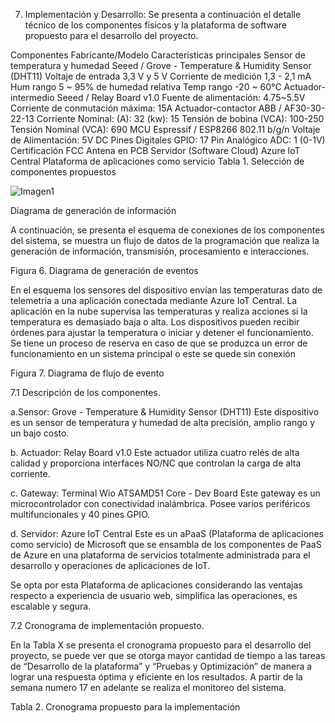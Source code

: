 7.	Implementación y Desarrollo:
Se presenta a continuación el detalle técnico de los componentes físicos y la plataforma de software propuesto para el desarrollo del proyecto.

Componentes	Fabricante/Modelo	Características principales
Sensor de temperatura y humedad	Seeed / Grove - Temperature & Humidity Sensor (DHT11)	Voltaje de entrada 3,3 V y 5 V
		Corriente de medición 1,3 - 2,1 mA
		Hum rango 5 ~ 95% de humedad relativa
		Temp rango -20 ~ 60℃
Actuador-intermedio	Seeed / Relay Board v1.0	Fuente de alimentación: 4.75~5.5V
Corriente de conmutación máxima: 15A
Actuador-contactor	ABB / AF30-30-22-13	Corriente Nominal: (A): 32 (kw): 15
Tensión de bobina (VCA): 100-250
Tensión Nominal (VCA): 690
MCU	Espressif / ESP8266	802.11 b/g/n
Voltaje de Alimentación: 5V DC
Pines Digitales GPIO: 17
Pin Analógico ADC: 1 (0-1V)
Certificación FCC
Antena en PCB
Servidor (Software Cloud)	Azure IoT Central	Plataforma de aplicaciones como servicio
Tabla 1. Selección de componentes propuestos

![Imagen1](https://github.com/jrochepy/Iot_team7_MITIC-FPUNA/assets/133827326/2503b39e-f97a-427b-8a45-02c089e76414)

Diagrama de generación de información

A continuación, se presenta el esquema de conexiones de los componentes del sistema, se muestra un flujo de datos de la programación que realiza la generación de información, transmisión, procesamiento e interacciones.

 
Figura 6. Diagrama de generación de eventos

En el esquema los sensores del dispositivo envían las temperaturas dato de telemetría a una aplicación conectada mediante Azure IoT Central. La aplicación en la nube supervisa las temperaturas y realiza acciones si la temperatura es demasiado baja o alta. Los dispositivos pueden recibir órdenes para ajustar la temperatura o iniciar y detener el funcionamiento. Se tiene un proceso de reserva en caso de que se produzca un error de funcionamiento en un sistema principal o este se quede sin conexión

 
Figura 7. Diagrama de flujo de evento


7.1 Descripción de los componentes.

a.Sensor: Grove - Temperature & Humidity Sensor (DHT11)
Este dispositivo es un sensor de temperatura y humedad de alta precisión, amplio rango y un bajo costo.

b.	Actuador: Relay Board v1.0
Este actuador utiliza cuatro relés de alta calidad y proporciona interfaces NO/NC que controlan la carga de alta corriente.

c.	Gateway: Terminal Wio ATSAMD51 Core - Dev Board
Este gateway es un microcontrolador con conectividad inalámbrica. Posee varios periféricos multifuncionales y 40 pines GPIO.

d.	Servidor: Azure IoT Central
Este es un aPaaS (Plataforma de aplicaciones como servicio) de Microsoft que se ensambla de los componentes de PaaS de Azure en una plataforma de servicios totalmente administrada para el desarrollo y operaciones de aplicaciones de IoT.

Se opta por esta Plataforma de aplicaciones considerando las ventajas respecto a experiencia de usuario web, simplifica las operaciones, es escalable y segura. 

7.2 Cronograma de implementación propuesto.

En la Tabla X se presenta el cronograma propuesto para el desarrollo del proyecto, se puede ver que se otorga mayor cantidad de tiempo a las tareas de “Desarrollo de la plataforma” y “Pruebas y Optimización” de manera a lograr una respuesta óptima y eficiente en los resultados. A partir de la semana numero 17 en adelante se realiza el monitoreo del sistema.

 
Tabla 2. Cronograma propuesto para la implementación
